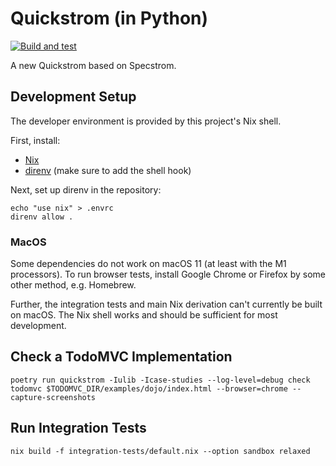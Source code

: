 # Quickstrom (in Python)

[![Build and test](https://github.com/quickstrom/pyquickstrom/actions/workflows/test.yml/badge.svg)](https://github.com/quickstrom/pyquickstrom/actions/workflows/test.yml)

A new Quickstrom based on Specstrom.

## Development Setup

The developer environment is provided by this project's Nix shell.

First, install:

* [Nix](https://nixos.org/download.html)
* [direnv](https://direnv.net/) (make sure to add the shell hook)

Next, set up direnv in the repository:

```shell
echo "use nix" > .envrc
direnv allow .
```

### MacOS

Some dependencies do not work on macOS 11 (at least with the M1 processors). To run browser tests, install Google Chrome or Firefox by some other method, e.g. Homebrew.

Further, the integration tests and main Nix derivation can't currently be built on macOS. The Nix shell works and should be sufficient for most development.

## Check a TodoMVC Implementation

```shell
poetry run quickstrom -Iulib -Icase-studies --log-level=debug check todomvc $TODOMVC_DIR/examples/dojo/index.html --browser=chrome --capture-screenshots
```

## Run Integration Tests

```shell
nix build -f integration-tests/default.nix --option sandbox relaxed
```
